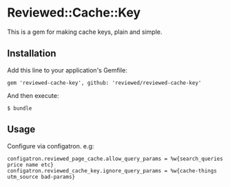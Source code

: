 # Reviewed::Cache::Key

This is a gem for making cache keys, plain and simple.

## Installation

Add this line to your application's Gemfile:

    gem 'reviewed-cache-key', github: 'reviewed/reviewed-cache-key'

And then execute:

    $ bundle

## Usage

Configure via configatron. e.g:

    configatron.reviewed_page_cache.allow_query_params = %w{search_queries price name etc}
    configatron.reviewed_cache_key.ignore_query_params = %w{cache-things utm_source bad-params}
